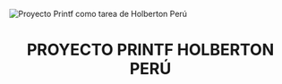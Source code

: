 ![Proyecto Printf como tarea de Holberton Perú](https://user-images.githubusercontent.com/124274676/228053915-def3a650-a486-4846-8902-ff58e608576e.png)
<h1 align="center"> PROYECTO PRINTF HOLBERTON PERÚ </h1>
